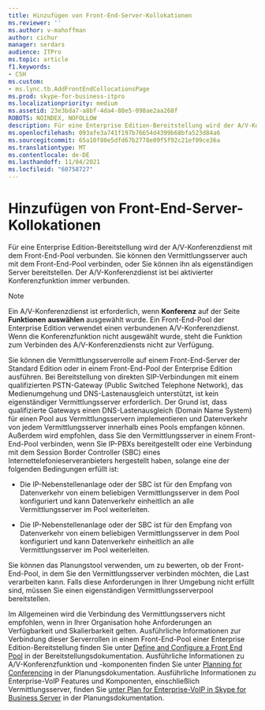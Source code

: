 ```yaml
---
title: Hinzufügen von Front-End-Server-Kollokationen
ms.reviewer: ''
ms.author: v-mahoffman
author: cichur
manager: serdars
audience: ITPro
ms.topic: article
f1.keywords:
- CSH
ms.custom:
- ms.lync.tb.AddFrontEndCollocationsPage
ms.prod: skype-for-business-itpro
ms.localizationpriority: medium
ms.assetid: 23e3bda7-a8bf-4da4-88e5-098ae2aa268f
ROBOTS: NOINDEX, NOFOLLOW
description: Für eine Enterprise Edition-Bereitstellung wird der A/V-Konferenzdienst mit dem Front-End-Pool verbunden. Sie können den Vermittlungsserver auch mit dem Front-End-Pool verbinden, oder Sie können ihn als eigenständigen Server bereitstellen. Der A/V-Konferenzdienst ist bei aktivierter Konferenzfunktion immer verbunden.
ms.openlocfilehash: 093afe3a741f197b76654d4399b68bfa523d84a6
ms.sourcegitcommit: 65a10f80e5dfd67b2778e09f5f92c21ef09ce36a
ms.translationtype: MT
ms.contentlocale: de-DE
ms.lasthandoff: 11/04/2021
ms.locfileid: "60758727"
---
```

# <a name="add-front-end-server-collocations"></a>Hinzufügen von Front-End-Server-Kollokationen

Für eine Enterprise Edition-Bereitstellung wird der A/V-Konferenzdienst mit dem Front-End-Pool verbunden. Sie können den Vermittlungsserver auch mit dem Front-End-Pool verbinden, oder Sie können ihn als eigenständigen Server bereitstellen. Der A/V-Konferenzdienst ist bei aktivierter Konferenzfunktion immer verbunden.

> [!NOTE]
> Ein A/V-Konferenzdienst ist erforderlich, wenn **Konferenz** auf der Seite **Funktionen auswählen** ausgewählt wurde. Ein Front-End-Pool der Enterprise Edition verwendet einen verbundenen A/V-Konferenzdienst. Wenn die Konferenzfunktion nicht ausgewählt wurde, steht die Funktion zum Verbinden des A/V-Konferenzdiensts nicht zur Verfügung.

Sie können die Vermittlungsserverrolle auf einem Front-End-Server der Standard Edition oder in einem Front-End-Pool der Enterprise Edition ausführen. Bei Bereitstellung von direkten SIP-Verbindungen mit einem qualifizierten PSTN-Gateway (Public Switched Telephone Network), das Medienumgehung und DNS-Lastenausgleich unterstützt, ist kein eigenständiger Vermittlungsserver erforderlich. Der Grund ist, dass qualifizierte Gateways einen DNS-Lastenausgleich (Domain Name System) für einen Pool aus Vermittlungsservern implementieren und Datenverkehr von jedem Vermittlungsserver innerhalb eines Pools empfangen können. Außerdem wird empfohlen, dass Sie den Vermittlungsserver in einem Front-End-Pool verbinden, wenn Sie IP-PBXs bereitgestellt oder eine Verbindung mit dem Session Border Controller (SBC) eines Internettelefonieserveranbieters hergestellt haben, solange eine der folgenden Bedingungen erfüllt ist:

- Die IP-Nebenstellenanlage oder der SBC ist für den Empfang von Datenverkehr von einem beliebigen Vermittlungsserver in dem Pool konfiguriert und kann Datenverkehr einheitlich an alle Vermittlungsserver im Pool weiterleiten.

- Die IP-Nebenstellenanlage oder der SBC ist für den Empfang von Datenverkehr von einem beliebigen Vermittlungsserver in dem Pool konfiguriert und kann Datenverkehr einheitlich an alle Vermittlungsserver im Pool weiterleiten.

Sie können das Planungstool verwenden, um zu bewerten, ob der Front-End-Pool, in dem Sie den Vermittlungsserver verbinden möchten, die Last verarbeiten kann. Falls diese Anforderungen in Ihrer Umgebung nicht erfüllt sind, müssen Sie einen eigenständigen Vermittlungsserverpool bereitstellen.

Im Allgemeinen wird die Verbindung des Vermittlungsservers nicht empfohlen, wenn in Ihrer Organisation hohe Anforderungen an Verfügbarkeit und Skalierbarkeit gelten. Ausführliche Informationen zur Verbindung dieser Serverrollen in einem Front-End-Pool einer Enterprise Edition-Bereitstellung finden Sie unter [Define and Configure a Front End Pool](/previous-versions/office/lync-server-2013/lync-server-2013-define-and-configure-a-front-end-pool-or-standard-edition-server) in der Bereitstellungsdokumentation. Ausführliche Informationen zu A/V-Konferenzfunktion und -komponenten finden Sie unter [Planning for Conferencing](/previous-versions/office/lync-server-2013/lync-server-2013-planning-for-conferencing) in der Planungsdokumentation. Ausführliche Informationen zu Enterprise-VoIP Features und Komponenten, einschließlich Vermittlungsserver, finden Sie [unter Plan for Enterprise-VoIP in Skype for Business Server](../../../plan-your-deployment/enterprise-voice-solution/enterprise-voice.md) in der Planungsdokumentation.